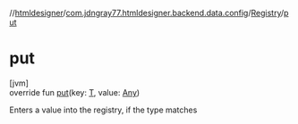 //[htmldesigner](../../../index.md)/[com.jdngray77.htmldesigner.backend.data.config](../index.md)/[Registry](index.md)/[put](put.md)

# put

[jvm]\
override fun [put](put.md)(key: [T](index.md), value: [Any](https://kotlinlang.org/api/latest/jvm/stdlib/kotlin/-any/index.html))

Enters a value into the registry, if the type matches
